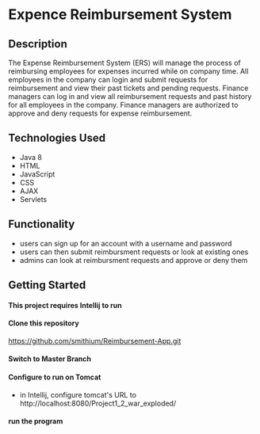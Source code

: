 # Expence Reimbursement System

## Description 
The Expense Reimbursement System (ERS) will manage the process of reimbursing employees for expenses incurred while on company time. All employees in the company can login and submit requests for reimbursement and view their past tickets and pending requests. Finance managers can log in and view all reimbursement requests and past history for all employees in the company. Finance managers are authorized to approve and deny requests for expense reimbursement.

## Technologies Used

- Java 8
- HTML
- JavaScript
- CSS
- AJAX
- Servlets

## Functionality

- users can sign up for an account with a username and password
- users can then submit reimbursment requests or look at existing ones
- admins can look at reimbursment requests and approve or deny them

## Getting Started
#### This project requires Intellij to run
#### Clone this repository
https://github.com/smithium/Reimbursement-App.git

#### Switch to Master Branch

#### Configure to run on Tomcat
- in Intellij, configure tomcat's URL to http://localhost:8080/Project1_2_war_exploded/

#### run the program



